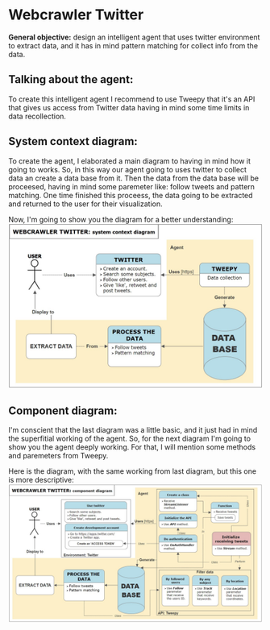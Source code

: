 # Webcrawler Twitter
**General objective:** design an intelligent agent that uses twitter environment to extract data, and it has in mind pattern matching for collect info from the data.
## Talking about the agent:
To create this intelligent agent I recommend to use Tweepy that it's an API that gives us access from Twitter data having in mind some time limits in data recollection.
## System context diagram:
To create the agent, I elaborated a main diagram to having in mind how it going to works. So, in this way our agent going to uses twitter to collect data an create a data base from it. Then the data from the data base will be proceesed, having in mind some paremeter like: follow tweets and pattern matching. One time finished this proceess, the data going to be extracted and returned to the user for their visualization.

Now, I'm going to show you the diagram for a better understanding:
![System context diagram](/Diagrams/WebcrawlerTwitter_SCD.jpg)

## Component diagram:
I'm conscient that the last diagram was a little basic, and it just had in mind the superfitial working of the agent. So, for the next diagram I'm going to show you the agent deeply working. For that, I will mention some methods and paremeters from Tweepy.

Here is the diagram, with the same working from last diagram, but this one is more descriptive:
![Component diagram](/Diagrams/WebcrawlerTwitter_CD.jpg)
